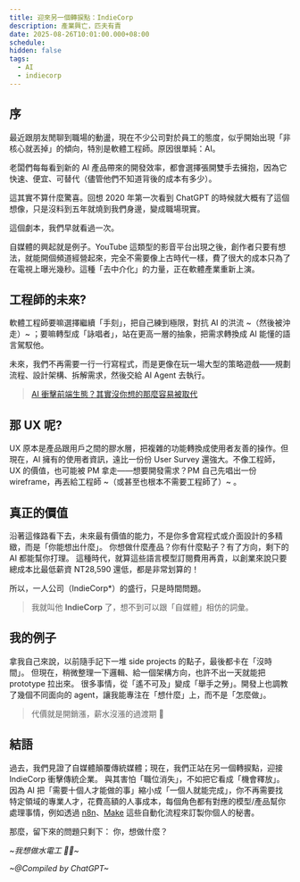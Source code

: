 ```yaml
---
title: 迎來另一個轉捩點：IndieCorp
description: 產業興亡，匹夫有責
date: 2025-08-26T10:01:00.000+08:00
schedule:
hidden: false
tags:
  - AI
  - indiecorp
---
```


## 序

最近跟朋友閒聊到職場的動盪，現在不少公司對於員工的態度，似乎開始出現「非核心就丟掉」的傾向，特別是軟體工程師。原因很單純：AI。

老闆們每每看到新的 AI 產品帶來的開發效率，都會選擇張開雙手去擁抱，因為它快速、便宜、可替代（儘管他們不知道背後的成本有多少）。

這其實不算什麼驚喜。回想 2020 年第一次看到 ChatGPT 的時候就大概有了這個想像，只是沒料到五年就燒到我們身邊，變成職場現實。

這個劇本，我們早就看過一次。

自媒體的興起就是例子。YouTube 這類型的影音平台出現之後，創作者只要有想法，就能開個頻道經營起來，完全不需要像上古時代一樣，費了很大的成本只為了在電視上曝光幾秒。這種「去中介化」的力量，正在軟體產業重新上演。

## 工程師的未來?

軟體工程師要嘛選擇繼續「手刻」，把自己練到極限，對抗 AI 的洪流 ~（然後被沖走）~ ；要嘛轉型成「詠唱者」，站在更高一層的抽象，把需求轉換成 AI 能懂的語言駕馭他。

未來，我們不再需要一行一行寫程式，而是更像在玩一場大型的策略遊戲——規劃流程、設計架構、拆解需求，然後交給 AI Agent 去執行。

> [AI 衝擊前端生態？其實沒你想的那麼容易被取代](/thoughts/how-ai-is-changing-frontend)

## 那 UX 呢?

UX 原本是產品跟用戶之間的膠水層，把複雜的功能轉換成使用者友善的操作。但現在，AI 擁有的使用者資訊，遠比一份份 User Survey 還強大。不像工程師，UX 的價值，也可能被 PM 拿走——想要開發需求？PM 自己先唱出一份 wireframe，再丟給工程師 ~（或甚至也根本不需要工程師了）~ 。

## 真正的價值

沿著這條路看下去，未來最有價值的能力，不是你多會寫程式或介面設計的多精緻，而是「你能想出什麼」。
你想做什麼產品？你有什麼點子？有了方向，剩下的 AI 都能幫你打理。
這種時代，就算這些語言模型訂閱費用再貴，以創業來說只要總成本比最低薪資 NT28,590 還低，都是非常划算的！

所以，一人公司（IndieCorp*）的盛行，只是時間問題。

> 我就叫他 **IndieCorp** 了，想不到可以跟「自媒體」相仿的詞彙。

## 我的例子

拿我自己來說，以前隨手記下一堆 side projects 的點子，最後都卡在「沒時間」。
但現在，稍微整理一下邏輯、給一個架構方向，也許不出一天就能把 prototype 拉出來。
很多事情，從「遙不可及」變成「舉手之勞」。開發上也調教了幾個不同面向的 agent，讓我能專注在「想什麼」上，而不是「怎麼做」。

> 代價就是開銷漲，薪水沒漲的過渡期 💸

## 結語

過去，我們見證了自媒體顛覆傳統媒體；現在，我們正站在另一個轉捩點，迎接 IndieCorp 衝擊傳統企業。
與其害怕「職位消失」，不如把它看成「機會釋放」。
因為 AI 把「需要十個人才能做的事」縮小成「一個人就能完成」，你不再需要找特定領域的專業人才，花費高額的人事成本，每個角色都有對應的模型/產品幫你處理事情，例如透過 [n8n](https://n8n.io/)、[Make](https://www.make.com/en) 這些自動化流程來訂製你個人的秘書。

那麼，留下來的問題只剩下：
你，想做什麼？


_~我想做水電工 👨‍🔧~_

_~@Compiled by ChatGPT~_
